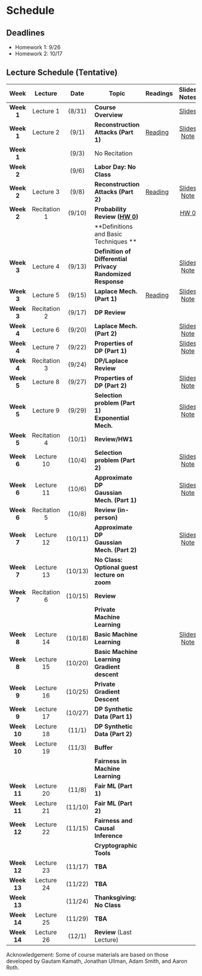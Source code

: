 # Schedule

## Deadlines
- Homework 1: 9/26
- Homework 2: 10/17

## Lecture Schedule (Tentative)

Week  | Lecture | Date  |Topic  |Readings  |Slides <br> Notes |
:------:|:-----:|:-----:|--------------------------------|-------------|:---------:
| **Week 1**  | Lecture 1    | (8/31)  | **Course Overview**                                                         |                                                           | [Slides](slides/intro.pdf)                                          |   |   |   |   |   |
| **Week 1**  | Lecture 2    | (9/1)   | **Reconstruction Attacks (Part 1)**                                         | [Reading](https://queue.acm.org/detail.cfm?id=3295691)    | [Slides](slides/lecture2.pdf) <br> [Note](notes/reconstruction.pdf) |   |   |   |   |   |
| **Week 1**  |              | (9/3)   | No Recitation                                                               |                                                           |                                                                     |   |   |   |   |   |
| **Week 2**  |              | (9/6)   | **Labor Day: No Class**                                                     |                                                           |                                                                     |   |   |   |   |   |
| **Week 2**  | Lecture 3    | (9/8)   | **Reconstruction Attacks (Part 2)**                                         | [Reading](https://differentialprivacy.org/diffix-attack/) | [Slides](slides/lecture3.pdf) <br> [Note](notes/reconstruction.pdf) |   |   |   |   |   |
| **Week 2**  | Recitation 1 | (9/10)  | **Probability Review ([HW 0](https://www.overleaf.com/read/wqxdwhgbwvyq))** |                                                           | [HW 0](https://www.overleaf.com/read/wqxdwhgbwvyq)                  |   |   |   |   |   |
|             |              |         | **Definitions and Basic Techniques **                                       |                                                           |                                                                     |   |   |   |   |   |
| **Week 3**  | Lecture 4    | (9/13)  | **Definition of Differential Privacy** <br> **Randomized Response**         |                                                           | [Slides](slides/lecture4.pdf) <br> [Note](notes/lecture4.pdf)       |   |   |   |   |   |
| **Week 3**  | Lecture 5    | (9/15)  | **Laplace Mech. (Part 1)**                                                  | [Reading](https://www.youtube.com/watch?v=FE9ko2wtyeQ)    | [Slides](slides/lecture5.pdf) <br> [Note](notes/lecture5.pdf)       |   |   |   |   |   |
| **Week 3**  | Recitation 2 | (9/17)  | **DP Review**                                                               |                                                           |                                                                     |   |   |   |   |   |
| **Week 4**  | Lecture 6    | (9/20)  | **Laplace Mech. (Part 2)**                                                  |                                                           | [Slides](slides/lecture6.pdf) <br> [Note](notes/lecture5.pdf)       |   |   |   |   |   |
| **Week 4**  | Lecture 7    | (9/22)  | **Properties of DP (Part 1)**                                               |                                                           | [Slides](slides/lecture7.pdf) <br> [Note](notes/lecture7.pdf)       |   |   |   |   |   |
| **Week 4**  | Recitation 3 | (9/24)  | **DP/Laplace Review**                                                       |                                                           |                                                                     |   |   |   |   |   |
| **Week 5**  | Lecture 8    | (9/27)  | **Properties of DP (Part 2)**                                               |                                                           | [Slides](slides/lecture8.pdf) <br> [Note](notes/lecture7.pdf)       |   |   |   |   |   |
| **Week 5**  | Lecture 9    | (9/29)  | **Selection problem (Part 1) <br> Exponential Mech.**                       |                                                           | [Slides](slides/lecture9.pdf) <br> [Note](notes/lecture9.pdf)       |   |   |   |   |   |
| **Week 5**  | Recitation 4 | (10/1)  | **Review/HW1**                                                              |                                                           |                                                                     |   |   |   |   |   |
| **Week 6**  | Lecture 10   | (10/4)  | **Selection problem (Part 2)**                                              |                                                           | [Slides](slides/lecture10.pdf) <br> [Note](notes/lecture9.pdf)      |   |   |   |   |   |
| **Week 6**  | Lecture 11   | (10/6)  | **Approximate DP <br> Gaussian Mech. (Part 1)**                             |                                                           | [Slides](slides/lecture11.pdf) <br> [Note](notes/lecture11.pdf)     |   |   |   |   |   |
| **Week 6**  | Recitation 5 | (10/8)  | **Review (in-person)**                                                      |                                                           |                                                                     |   |   |   |   |   |
| **Week 7**  | Lecture 12   | (10/11) | **Approximate DP <br> Gaussian Mech. (Part 2)**                             |                                                           | [Slides](slides/lecture12.pdf) <br> [Note](notes/lecture11.pdf)     |   |   |   |   |   |
| **Week 7**  | Lecture 13   | (10/13) | **No Class: Optional guest lecture on zoom**                                |                                                           |                                                                     |   |   |   |   |   |
| **Week 7**  | Recitation 6 | (10/15) | **Review**                                                                  |                                                           |                                                                     |   |   |   |   |   |
|             |              |         | **Private Machine Learning**                                                |                                                           |                                                                     |   |   |   |   |   |
| **Week 8**  | Lecture 14   | (10/18) | **Basic Machine Learning**                                                  |                                                           | [Slides](slides/lecture14.pdf) <br> [Note](notes/ml-basic.pdf)     |   |   |   |   |   |
| **Week 8**  | Lecture 15   | (10/20) | **Basic Machine Learning** <br> **Gradient descent**                        |                                                           |                                                                     |   |   |   |   |   |
| **Week 9**  | Lecture 16   | (10/25) | **Private Gradient Descent**                                                |                                                           |                                                                     |   |   |   |   |   |
| **Week 9**  | Lecture 17   | (10/27) | **DP Synthetic Data (Part 1)**                                              |                                                           |                                                                     |   |   |   |   |   |
| **Week 10** | Lecture 18   | (11/1)  | **DP Synthetic Data (Part 2)**                                              |                                                           |                                                                     |   |   |   |   |   |
| **Week 10** | Lecture 19   | (11/3)  | **Buffer**                                                                  |                                                           |                                                                     |   |   |   |   |   |
|             |              |         | **Fairness in Machine Learning**                                            |                                                           |                                                                     |   |   |   |   |   |
| **Week 11** | Lecture 20   | (11/8)  | **Fair ML (Part 1)**                                                        |                                                           |                                                                     |   |   |   |   |   |
| **Week 11** | Lecture 21   | (11/10) | **Fair ML (Part 2)**                                                        |                                                           |                                                                     |   |   |   |   |   |
| **Week 12** | Lecture 22   | (11/15) | **Fairness and Causal Inference**                                           |                                                           |                                                                     |   |   |   |   |   |
|             |              |         | **Cryptographic Tools**                                                     |                                                           |                                                                     |   |   |   |   |   |
| **Week 12** | Lecture 23   | (11/17) | **TBA**                                                                     |                                                           |                                                                     |   |   |   |   |   |
| **Week 13** | Lecture 24   | (11/22) | **TBA**                                                                     |                                                           |                                                                     |   |   |   |   |   |
| **Week 13** |              | (11/24) | **Thanksgiving: No Class**                                                  |                                                           |                                                                     |   |   |   |   |   |
| **Week 14** | Lecture 25   | (11/29) | **TBA**                                                                     |                                                           |                                                                     |   |   |   |   |   |
| **Week 14** | Lecture 26   | (12/1)  | **Review** (Last Lecture)                                                   |                                                           |                                                                     |   |   |   |   |   |


Acknowledgement: Some of course materials are based on those developed
by Gautam Kamath, Jonathan Ullman, Adam Smith, and Aaron Roth.



